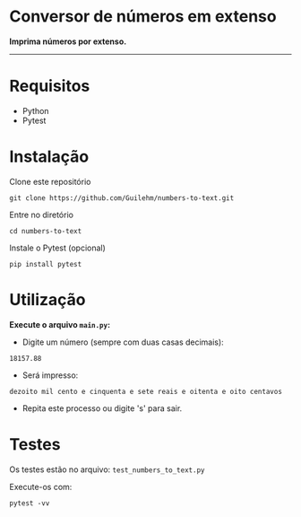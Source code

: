 # Conversor de números em extenso

**Imprima números por extenso.**

---

# Requisitos

* Python
* Pytest

# Instalação

Clone este repositório

    git clone https://github.com/Guilehm/numbers-to-text.git

Entre no diretório

    cd numbers-to-text
    
Instale o Pytest (opcional)

    pip install pytest
    
# Utilização

**Execute o arquivo `main.py`:**
- Digite um número (sempre com duas casas decimais):
```
18157.88
```
- Será impresso:
```
dezoito mil cento e cinquenta e sete reais e oitenta e oito centavos
```
- Repita este processo ou digite 's' para sair.

# Testes
Os testes estão no arquivo: `test_numbers_to_text.py`

Execute-os com:

    pytest -vv
